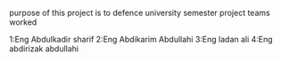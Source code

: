 purpose of this project is to defence university semester project 
teams worked

1:Eng Abdulkadir sharif
2:Eng Abdikarim Abdullahi
3:Eng ladan ali
4:Eng abdirizak abdullahi
